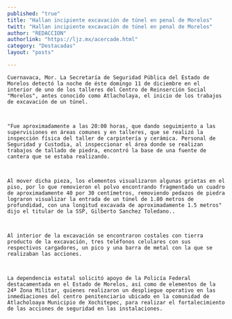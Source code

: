 ```yaml
---
published: "true"
title: "Hallan incipiente excavación de túnel en penal de Morelos"
twitt: "Hallan incipiente excavación de túnel en penal de Morelos"
author: "REDACCION"
authorlink: "https://ljz.mx/acercade.html"
category: "Destacadas"
layout: "posts"

---
```



  
    Cuernavaca, Mor. La Secretaría de Seguridad Pública del Estado de Morelos detectó la noche de éste domingo 11 de diciembre en el interior de uno de los talleres del Centro de Reinserción Social "Morelos", antes conocido como Atlacholaya, el inicio de los trabajos de excavación de un túnel.
  
  
  
    "Fue aproximadamente a las 20:00 horas, que dando seguimiento a las supervisiones en áreas comunes y en talleres, que se realizó la inspección física del taller de carpintería y cerámica. Personal de Seguridad y Custodia, al inspeccionar el área donde se realizan trabajos de tallado de piedra, encontró la base de una fuente de cantera que se estaba realizando.
  
  
  
    Al mover dicha pieza, los elementos visualizaron algunas grietas en el piso, por lo que removieron el polvo encontrando fragmentado un cuadro de aproximadamente 40 por 30 centímetros, removiendo pedazos de piedra lograron visualizar la entrada de un túnel de 1.80 metros de profundidad, con una longitud excavada de aproximadamente 1.5 metros" dijo el titular de la SSP, Gilberto Sanchez Toledano..
  
  
  
    Al interior de la excavación se encontraron costales con tierra producto de la excavación, tres teléfonos celulares con sus respectivos cargadores, un pico y una barra de metal con la que se realizaban las acciones.
  
  
  
    La dependencia estatal solicitó apoyo de la Policía Federal destacamentada en el Estado de Morelos, así como de elementos de la 24ª Zona Militar, quienes realizaron un despliegue operativo en las inmediaciones del centro penitenciario ubicado en la comunidad de Atlacholoaya Municipio de Xochitepec, para realizar el fortalecimiento de las acciones de seguridad en las instalaciones.
  

